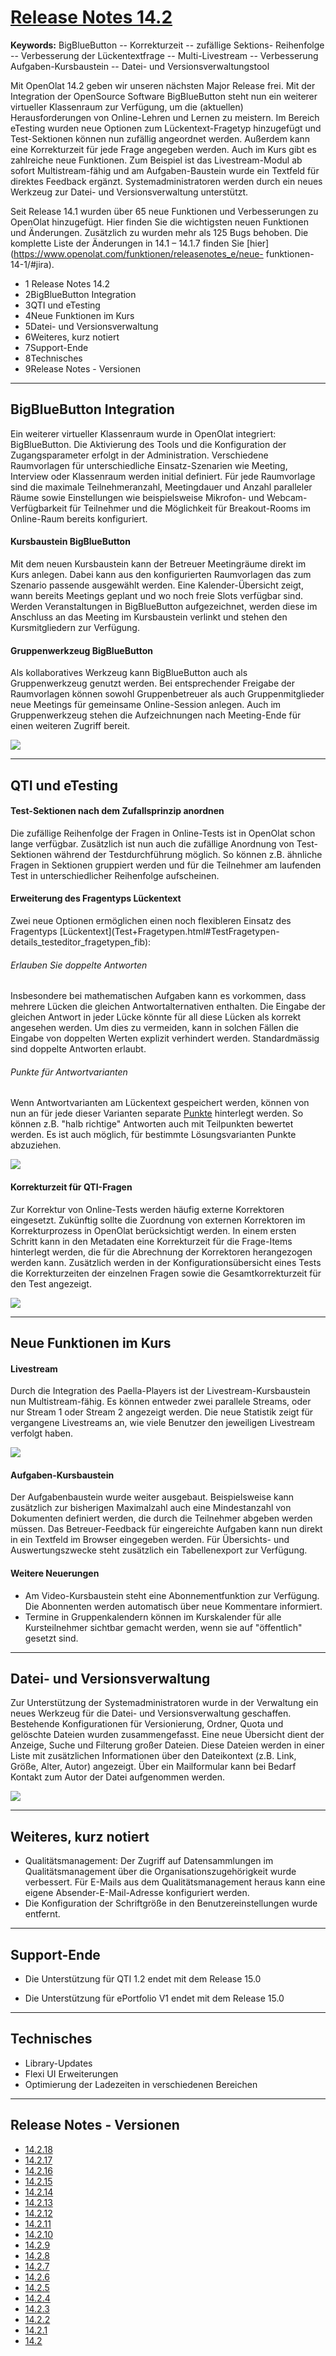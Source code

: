 #  [Release Notes 14.2](Release+Notes+14.2.html)

**Keywords:**  BigBlueButton -- Korrekturzeit -- zufällige Sektions-
Reihenfolge -- Verbesserung der Lückentextfrage -- Multi-Livestream --
Verbesserung Aufgaben-Kursbaustein -- Datei- und Versionsverwaltungstool

  

Mit OpenOlat 14.2 geben wir unseren nächsten Major Release frei. Mit der
Integration der OpenSource Software BigBlueButton steht nun ein weiterer
virtueller Klassenraum zur Verfügung, um die (aktuellen) Herausforderungen von
Online-Lehren und Lernen zu meistern. Im Bereich eTesting wurden neue Optionen
zum Lückentext-Fragetyp hinzugefügt und Test-Sektionen können nun zufällig
angeordnet werden. Außerdem kann eine Korrekturzeit für jede Frage angegeben
werden. Auch im Kurs gibt es zahlreiche neue Funktionen. Zum Beispiel ist das
Livestream-Modul ab sofort Multistream-fähig und am Aufgaben-Baustein wurde
ein Textfeld für direktes Feedback ergänzt. Systemadministratoren werden durch
ein neues Werkzeug zur Datei- und Versionsverwaltung unterstützt.

Seit Release 14.1 wurden über 65 neue Funktionen und Verbesserungen zu
OpenOlat hinzugefügt. Hier finden Sie die wichtigsten neuen Funktionen und
Änderungen. Zusätzlich zu wurden mehr als 125 Bugs behoben. Die komplette
Liste der Änderungen in 14.1 – 14.1.7 finden Sie
[hier](https://www.openolat.com/funktionen/releasenotes_e/neue-
funktionen-14-1/#jira).

  * 1 Release Notes 14.2 
  * 2BigBlueButton Integration
  * 3QTI und eTesting
  * 4Neue Funktionen im Kurs
  * 5Datei- und Versionsverwaltung
  * 6Weiteres, kurz notiert
  * 7Support-Ende
  * 8Technisches
  * 9Release Notes - Versionen

  

* * *

  

## BigBlueButton Integration

Ein weiterer virtueller Klassenraum wurde in OpenOlat integriert:
BigBlueButton. Die Aktivierung des Tools und die Konfiguration der
Zugangsparameter erfolgt in der Administration. Verschiedene Raumvorlagen für
unterschiedliche Einsatz-Szenarien wie Meeting, Interview oder Klassenraum
werden initial definiert. Für jede Raumvorlage sind die maximale
Teilnehmeranzahl, Meetingdauer und Anzahl paralleler Räume sowie Einstellungen
wie beispielsweise Mikrofon- und Webcam-Verfügbarkeit für Teilnehmer und die
Möglichkeit für Breakout-Rooms im Online-Raum bereits konfiguriert.

#### Kursbaustein BigBlueButton

Mit dem neuen Kursbaustein kann der Betreuer Meetingräume direkt im Kurs
anlegen. Dabei kann aus den konfigurierten Raumvorlagen das zum Szenario
passende ausgewählt werden. Eine Kalender-Übersicht zeigt, wann bereits
Meetings geplant und wo noch freie Slots verfügbar sind. Werden
Veranstaltungen in BigBlueButton aufgezeichnet, werden diese im Anschluss an
das Meeting im Kursbaustein verlinkt und stehen den Kursmitgliedern zur
Verfügung.

  

#### Gruppenwerkzeug BigBlueButton

Als kollaboratives Werkzeug kann BigBlueButton auch als Gruppenwerkzeug
genutzt werden. Bei entsprechender Freigabe der Raumvorlagen können sowohl
Gruppenbetreuer als auch Gruppenmitglieder neue Meetings für gemeinsame
Online-Session anlegen. Auch im Gruppenwerkzeug stehen die Aufzeichnungen nach
Meeting-Ende für einen weiteren Zugriff bereit.

![](assets/142/BBB_KBS_DE.png)

  

* * *

  

## QTI und eTesting

#### Test-Sektionen nach dem Zufallsprinzip anordnen

Die zufällige Reihenfolge der Fragen in Online-Tests ist in OpenOlat schon
lange verfügbar. Zusätzlich ist nun auch die zufällige Anordnung von Test-
Sektionen während der Testdurchführung möglich. So können z.B. ähnliche Fragen
in Sektionen gruppiert werden und für die Teilnehmer am laufenden Test in
unterschiedlicher Reihenfolge aufscheinen.

#### Erweiterung des Fragentyps Lückentext

Zwei neue Optionen ermöglichen einen noch flexibleren Einsatz des Fragentyps
[Lückentext](Test+Fragetypen.html#TestFragetypen-
details_testeditor_fragetypen_fib):

###### Erlauben Sie doppelte Antworten

Insbesondere bei mathematischen Aufgaben kann es vorkommen, dass mehrere
Lücken die gleichen Antwortalternativen enthalten. Die Eingabe der gleichen
Antwort in jeder Lücke könnte für all diese Lücken als korrekt angesehen
werden. Um dies zu vermeiden, kann in solchen Fällen die Eingabe von doppelten
Werten explizit verhindert werden. Standardmässig sind doppelte Antworten
erlaubt.

###### Punkte für Antwortvarianten

Wenn Antwortvarianten am Lückentext gespeichert werden, können von nun an für
jede dieser Varianten separate
[Punkte](Test+Fragen+konfigurieren.html#TestFragenkonfigurieren-_tab_score)
hinterlegt werden. So können z.B. "halb richtige" Antworten auch mit
Teilpunkten bewertet werden. Es ist auch möglich, für bestimmte
Lösungsvarianten Punkte abzuziehen.

  

  

![](assets/142/Gaptext_neue_Optionen_DE%EF%B9%96version=1&modificationDate=1581593066000&api=v2.png)

#### Korrekturzeit für QTI-Fragen

Zur Korrektur von Online-Tests werden häufig externe Korrektoren eingesetzt.
Zukünftig sollte die Zuordnung von externen Korrektoren im Korrekturprozess in
OpenOlat berücksichtigt werden. In einem ersten Schritt kann in den Metadaten
eine Korrekturzeit für die Frage-Items hinterlegt werden, die für die
Abrechnung der Korrektoren herangezogen werden kann. Zusätzlich werden in der
Konfigurationsübersicht eines Tests die Korrekturzeiten der einzelnen Fragen
sowie die Gesamtkorrekturzeit für den Test angezeigt.

  

  

![](assets/142/Korrekturzeit_DE.png)

  

* * *

  

## Neue Funktionen im Kurs

#### Livestream

Durch die Integration des Paella-Players ist der Livestream-Kursbaustein nun
Multistream-fähig. Es können entweder zwei parallele Streams, oder nur Stream
1 oder Stream 2 angezeigt werden. Die neue Statistik zeigt für vergangene
Livestreams an, wie viele Benutzer den jeweiligen Livestream verfolgt haben.

![](assets/142/Multi-Livestream_DE.png)

#### Aufgaben-Kursbaustein

Der Aufgabenbaustein wurde weiter ausgebaut. Beispielsweise kann zusätzlich
zur bisherigen Maximalzahl auch eine Mindestanzahl von Dokumenten definiert
werden, die durch die Teilnehmer abgeben werden müssen. Das Betreuer-Feedback
für eingereichte Aufgaben kann nun direkt in ein Textfeld im Browser
eingegeben werden. Für Übersichts- und Auswertungszwecke steht zusätzlich ein
Tabellenexport zur Verfügung.

#### Weitere Neuerungen

  * Am Video-Kursbaustein steht eine Abonnementfunktion zur Verfügung. Die Abonnenten werden automatisch über neue Kommentare informiert.
  * Termine in Gruppenkalendern können im Kurskalender für alle Kursteilnehmer sichtbar gemacht werden, wenn sie auf "öffentlich" gesetzt sind.

  

* * *

  

## Datei- und Versionsverwaltung

Zur Unterstützung der Systemadministratoren wurde in der Verwaltung ein neues
Werkzeug für die Datei- und Versionsverwaltung geschaffen. Bestehende
Konfigurationen für Versionierung, Ordner, Quota und gelöschte Dateien wurden
zusammengefasst. Eine neue Übersicht dient der Anzeige, Suche und Filterung
großer Dateien. Diese Dateien werden in einer Liste mit zusätzlichen
Informationen über den Dateikontext (z.B. Link, Größe, Alter, Autor)
angezeigt. Über ein Mailformular kann bei Bedarf Kontakt zum Autor der Datei
aufgenommen werden.

![](assets/142/File%20management%20DE.png)

  

* * *

  

## Weiteres, kurz notiert

  * Qualitätsmanagement: Der Zugriff auf Datensammlungen im Qualitätsmanagement über die Organisationszugehörigkeit wurde verbessert. Für E-Mails aus dem Qualitätsmanagement heraus kann eine eigene Absender-E-Mail-Adresse konfiguriert werden.
  * Die Konfiguration der Schriftgröße in den Benutzereinstellungen wurde entfernt.

  

* * *

  

## Support-Ende

  * Die Unterstützung für QTI 1.2 endet mit dem Release 15.0

  * Die Unterstützung für ePortfolio V1 endet mit dem Release 15.0

  

* * *

  

## Technisches

  * Library-Updates
  * Flexi UI Erweiterungen
  * Optimierung der Ladezeiten in verschiedenen Bereichen

  

* * *

  

## Release Notes - Versionen

  * [14.2.18](https://jira.openolat.org/secure/ReleaseNote.jspa?projectId=10000&version=16934)
  * [14.2.17](https://jira.openolat.org/secure/ReleaseNote.jspa?projectId=10000&version=16931)
  * [14.2.16](https://jira.openolat.org/secure/ReleaseNote.jspa?projectId=10000&version=16930)
  * [14.2.15](https://jira.openolat.org/secure/ReleaseNote.jspa?projectId=10000&version=16928)
  * [14.2.14](https://jira.openolat.org/secure/ReleaseNote.jspa?projectId=10000&version=16926)
  * [14.2.13](https://jira.openolat.org/secure/ReleaseNote.jspa?projectId=10000&version=16924)
  * [14.2.12](https://jira.openolat.org/secure/ReleaseNote.jspa?projectId=10000&version=16920)
  * [14.2.11](https://jira.openolat.org/secure/ReleaseNote.jspa?projectId=10000&version=16918)
  * [14.2.10](https://jira.openolat.org/secure/ReleaseNote.jspa?projectId=10000&version=16917)
  * [14.2.9](https://jira.openolat.org/secure/ReleaseNote.jspa?projectId=10000&version=16915)
  * [14.2.8](https://jira.openolat.org/secure/ReleaseNote.jspa?projectId=10000&version=16912)
  * [14.2.7](https://jira.openolat.org/secure/ReleaseNote.jspa?projectId=10000&version=16911)
  * [14.2.6](https://jira.openolat.org/secure/ReleaseNote.jspa?projectId=10000&version=16910)
  * [14.2.5](https://jira.openolat.org/secure/ReleaseNote.jspa?projectId=10000&version=16909)
  * [14.2.4](https://jira.openolat.org/secure/ReleaseNote.jspa?projectId=10000&version=16908)
  * [14.2.3](https://jira.openolat.org/secure/ReleaseNote.jspa?projectId=10000&version=16907)
  * [14.2.2](https://jira.openolat.org/secure/ReleaseNote.jspa?projectId=10000&version=16906)
  * [14.2.1](https://jira.openolat.org/secure/ReleaseNote.jspa?projectId=10000&version=16905)
  * [14.2](https://jira.openolat.org/secure/ReleaseNote.jspa?projectId=10000&version=16701)

  


